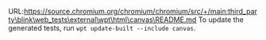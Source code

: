 URL:https://source.chromium.org/chromium/chromium/src/+/main:third_party\blink\web_tests\external\wpt\html\canvas\README.md
To update the generated tests, run `wpt update-built --include canvas`.
